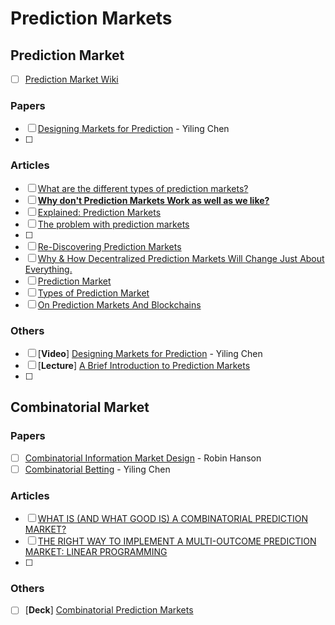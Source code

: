 # Prediction Markets

## Prediction Market

- [ ] [Prediction Market Wiki](https://en.wikipedia.org/wiki/Prediction_market)

### Papers

- [ ] [Designing Markets for Prediction](https://dash.harvard.edu/bitstream/handle/1/5027266/Chen_DesigningMarkets.pdf)  - Yiling Chen 
- [ ] 

### Articles

- [ ] [What are the different types of prediction markets?](https://www.cultivatelabs.com/prediction-markets-guide/what-are-the-different-types-of-prediction-markets)
- [ ] [**Why don't Prediction Markets Work as well as we like?**](https://pashanomics.substack.com/p/why-dont-prediction-markets-work)
- [ ] [Explained: Prediction Markets](https://schor.medium.com/decentralized-prediction-markets-explained-d9f0425d331c)
- [ ] [The problem with prediction markets](https://insights.deribit.com/market-research/the-problem-with-prediction-markets/)
- [ ] 
- [ ] [Re-Discovering Prediction Markets](https://blog.aeternity.com/re-discovering-prediction-markets-ac2e780bb263)
- [ ] [Why & How Decentralized Prediction Markets Will Change Just About Everything.](https://medium.com/@ConsenSys/why-how-decentralized-prediction-markets-will-change-just-about-everything-15ff02c98f7c)
- [ ] [Prediction Market](https://www.investopedia.com/terms/p/prediction-market.asp)
- [ ] [Types of Prediction Market](https://corporatefinanceinstitute.com/:/knowledge/trading-investing/prediction-market/)
- [ ] [On Prediction Markets And Blockchains](https://allenfarrington.medium.com/on-prediction-markets-and-blockchain-48037d12039d)

### Others

- [ ] [**Video**] [Designing Markets for Prediction](https://www.youtube.com/watch?v=REIXKossJOU&ab_channel=UWVideo) - Yiling Chen
- [ ] [**Lecture**] [A Brief Introduction to Prediction Markets](http://www.probabilityandfinance.com/GTP2014/Slides/Abernethy1.pdf)
- [ ] 

## Combinatorial Market

### Papers

- [ ] [Combinatorial Information Market Design](https://mason.gmu.edu/~rhanson/combobet.pdf) - Robin Hanson
- [ ] [Combinatorial Betting](http://www.sigecom.org/exchanges/volume_7/1/chen.pdf) - Yiling Chen

### Articles

- [ ] [WHAT IS (AND WHAT GOOD IS) A COMBINATORIAL PREDICTION MARKET?](http://blog.oddhead.com/2008/12/22/what-is-and-what-good-is-a-combinatorial-prediction-market/)
- [ ] [THE RIGHT WAY TO IMPLEMENT A MULTI-OUTCOME PREDICTION MARKET: LINEAR PROGRAMMING](http://blog.oddhead.com/2008/02/19/the-right-way-to-implement-a-multi-outcome-prediction-market-linear-programming/)
- [ ] 

### Others

- [ ] [**Deck**] [Combinatorial Prediction Markets](http://www.eecs.harvard.edu/cs286r/courses/fall10/lecture/7-slides.pptx)